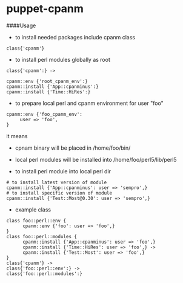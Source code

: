 puppet-cpanm
============

####Usage
* to install needed packages include cpanm class
 ```
 class{'cpanm'}
 ```
* to install perl modules globally as root
 ```
 class{'cpanm':} ->

 cpanm::env {'root_cpanm_env':}
 cpanm::install {'App::cpanminus':}
 cpanm::install {'Time::HiRes':}
 ```
* to prepare local perl and cpanm environment for user "foo"   

 ```
 cpanm::env {'foo_cpanm_env':
      user => 'foo',
 }
 ```
 it means 
   * cpnam binary will be placed in /home/foo/bin/
   * local perl modules will be installed into /home/foo/perl5/lib/perl5
   
* to install perl module into local perl dir
 ```
 # to install latest version of module
 cpanm::install {'App::cpanminus': user => 'sempro',}
 # to install specific version of module
 cpanm::install {'Test::Most@0.30': user => 'sempro',}
 ```
 
* example class
```
class foo::perl::env {
      cpanm::env {'foo': user => 'foo',}
}
class foo::perl::modules {
      cpanm::install {'App::cpanminus': user => 'foo',}
      cpanm::install {'Time::HiRes': user => 'foo',} ->
      cpanm::install {'Test::Most': user => 'foo',}
}
class{'cpanm'} ->
class{'foo::perl::env':} ->
class{'foo::perl::modules':}
```

